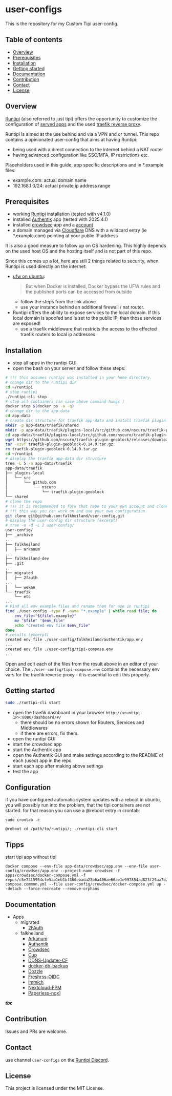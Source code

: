 # user-configs

This is the repository for my Custom Tipi user-config.

## Table of contents

- [Overview](#overview)
- [Prerequisites](#prerequisites)
- [Installation](#installation)
- [Getting started](#getting-started)
- [Documentation](#documentation)
- [Contribution](#contribution)
- [Contact](#contact)
- [License](#license)

## Overview

[Runtipi](https://runtipi.io) (also referred to just tipi) offers the opportunity to customize the configuration of
[served apps](https://runtipi.io/docs/guides/customize-app-config) and the used
[traefik reverse proxy](https://runtipi.io/docs/guides/customize-compose-and-traefik).

Runtipi is aimed at the use behind and via a VPN and or tunnel.
This repo contains a opinionated user-config that aims at having Runtipi:
- being used with a direct connection to the internet behind a NAT router
- having advanced configuration like SSO/MFA, IP restrictions etc.

Placeholders used in this guide, app specific descriptions and in *.example files:
- example.com: actual domain name
- 192.168.1.0/24: actual private ip address range

## Prerequisites

- working [Runtipi](https://runtipi.io/docs/getting-started/installation) installation (tested with v4.1.0)
- installed [Authentik](https://github.com/goauthentik/authentik) app (tested with 2025.4.1)
- installed [crowdsec](https://github.com/crowdsecurity/crowdsec) app and a [account](https://www.crowdsec.net/)
- a domain managed via [Cloudflare](https://cloudflare.com) DNS with a wildcard entry (ie *.example.com) pointing at your  public IP address


It is also a good measure to follow up on OS hardening.
This highly depends on the used host OS and the hosting itself and is not part of this repo.

Since this comes up a lot, here are still 2 things related to security, when Runtipi is used directly on the internet:
- [ufw on ubuntu](https://github.com/chaifeng/ufw-docker?tab=readme-ov-file#problem):
  > But when Docker is installed, Docker bypass the UFW rules and the published ports can be accessed from outside
  - follow the steps from the link above
  - use your instance behind an additional firewall / nat router.
- Runtipi offers the ability to expose services to the local domain.
If this local domain is spoofed and is set to the public IP, than those services are exposed!
  - use a traefik middleware that restricts the access to the effected traefik routers to local ip addresses

## Installation

- stop all apps in the runtipi GUI
- open the bash on your server and follow these steps:

```bash
# !!! this assumes runtipi was installed in your home directory.
# change dir to the runtipi dir
cd ~/runtipi
# stop runtipi
./runtipi-cli stop
# stop all containers (in case above command hangs )
docker stop $(docker ps -a -q)
# change dir to the app-data
cd app-data
# create dir structure for traefik app-data and install traefik plugin geoblock
mkdir -p app-data/traefik/shared
mkdir -p app-data/traefik/plugins-local/src/github.com/nscuro/traefik-plugin-geoblock/
cd app-data/traefik/plugins-local/src/github.com/nscuro/traefik-plugin-geoblock/
wget https://github.com/nscuro/traefik-plugin-geoblock/releases/download/v0.14.0/traefik-plugin-geoblock-0.14.0.tar.gz
tar -xzvf traefik-plugin-geoblock-0.14.0.tar.gz
rm traefik-plugin-geoblock-0.14.0.tar.gz
cd ~/runtipi
# display the traefik app-data dir structure
tree -L 5 -a app-data/traefik
app-data/traefik
├── plugins-local
│   └── src
│       └── github.com
│           └── nscuro
│               └── traefik-plugin-geoblock
└── shared
# clone the repo
# !!! it is recommended to fork that repo to your own account and clone from there.
# !!! this way you can work on and use your own configuration.
git clone git@github.com:falkheiland/user-config.git
# display the user-config dir structure (excerpt)
# tree -a -d -L 2 user-config/
user-config/
├── _archive
...
├── falkheiland
│   ├── arkanum
...
├── falkheiland-dev
├── .git
...
├── migrated
│   ├── 2fauth
...
│   └── wekan
└── traefik
    └── etc
...
# Find all env example files and rename them for use in runtipi
find ./user-config -type f -name "*.example" | while read file; do
    env_file="${file%.example}"
    mv "$file" "$env_file"
    echo "created env file $env_file"
done
# results (excerpt)
created env file ./user-config/falkheiland/authentik/app.env
...
created env file ./user-config/tipi-compose.env
...

```

Open and edit each of the files from the result above in an editor of your choice. The `./user-config/tipi-compose.env` contains the necessary env vars for the traefik reverse proxy - it is essential to edit this properly.

## Getting started

```bash
sudo ./runtipi-cli start
```

- open the traefik dashboard in your browser `http://<runtipi-IP>:8080/dashboard/#/`
  - there should be no errors shown for Routers, Services and Middlewares
  - if there are errors, fix them.
- open the runtipi GUI
- start the crowdsec app
- start the Authentik app
- open the Authentik GUI and make settings according to the README of each (used) app in the repo
- start each app after making above settings
- test the app

## Configuration

if you have configured automatic system updates with a reboot in ubuntu, you will possibly run into the problem, that the tipi containers are not started. for that reason you can use a @reboot entry in crontab:

```
sudo crontab -e
```

```
@reboot cd /path/to/runtipi/; ./runtipi-cli start
```

## Tipps

start tipi app without tipi

```
docker compose --env-file app-data/crowdsec/app.env --env-file user-config/crowdsec/app.env --project-name crowdsec -f apps/crowdsec/docker-compose.yml -f repos/c5e7315954cfe5ab1eb1bf360ebada23b6a406ae66ae1e997854ad823f29aa7d/apps/docker-compose.common.yml --file user-config/crowdsec/docker-compose.yml up --detach --force-recreate --remove-orphans
```

## Documentation

- Apps
  - migrated
    - [2FAuth](./migrated/2fauth/)
  - falkheiland
    - [Arkanum](./falkheiland/arkanum/)
    - [Authentik](./falkheiland/authentik/)
    - [Crowdsec](./falkheiland/crowdsec/)
    - [Cup](./falkheiland/cup/)
    - [DDNS-Updater-CF](./falkheiland/ddns-updater-cf/)
    - [docker-db-backup](./falkheiland/docker-db-backup/)
    - [Dozzle](./falkheiland/dozzle/)
    - [Freshrss-OIDC](./falkheiland/freshrss-oidc/)
    - [Immich](./falkheiland/immich/)
    - [Nextcloud-FPM](./falkheiland/nextcloud-fpm/)
    - [Paperless-ngx](./falkheiland/paperless-ngx/)]

***tbc***

## Contribution

Issues and PRs are welcome.

## Contact

use channel `user-configs` on the [Runtipi Discord](https://discord.gg/Bu9qEPnHsc).

## License

This project is licensed under the MIT License.
